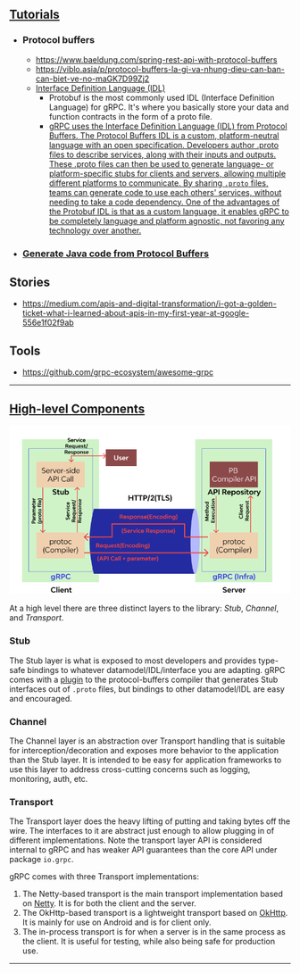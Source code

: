 ## [Tutorials](https://grpc.io/docs/languages/java/basics/)
- ### Protocol buffers
  - https://www.baeldung.com/spring-rest-api-with-protocol-buffers 
  - https://viblo.asia/p/protocol-buffers-la-gi-va-nhung-dieu-can-ban-can-biet-ve-no-maGK7D99Zj2
  - [Interface Definition Language (IDL)](https://www.freecodecamp.org/news/what-is-grpc-protocol-buffers-stream-architecture/)
    - Protobuf is the most commonly used IDL (Interface Definition Language) for gRPC. It's where you basically store your data and function contracts in the form of a proto file.
    - [gRPC uses the Interface Definition Language (IDL) from Protocol Buffers. The Protocol Buffers IDL is a custom, platform-neutral language with an open specification. Developers author .proto files to describe services, along with their inputs and outputs. These .proto files can then be used to generate language- or platform-specific stubs for clients and servers, allowing multiple different platforms to communicate. By sharing `.proto` files, teams can generate code to use each others' services, without needing to take a code dependency. One of the advantages of the Protobuf IDL is that as a custom language, it enables gRPC to be completely language and platform agnostic, not favoring any technology over another.](https://docs.microsoft.com/en-us/dotnet/architecture/grpc-for-wcf-developers/interface-definition-language)
- ### [Generate Java code from Protocol Buffers](https://dev.to/techschoolguru/config-gradle-to-generate-java-code-from-protobuf-1cla)
    
## Stories
- https://medium.com/apis-and-digital-transformation/i-got-a-golden-ticket-what-i-learned-about-apis-in-my-first-year-at-google-556e1f02f9ab

## Tools
- https://github.com/grpc-ecosystem/awesome-grpc  

----

[High-level Components](https://github.com/grpc/grpc-java/blob/master/README.md)
---------------------

![](grpc-architecture.png)

At a high level there are three distinct layers to the library: *Stub*,
*Channel*, and *Transport*.

### Stub

The Stub layer is what is exposed to most developers and provides type-safe
bindings to whatever datamodel/IDL/interface you are adapting. gRPC comes with
a [plugin](https://github.com/google/grpc-java/blob/master/compiler) to the
protocol-buffers compiler that generates Stub interfaces out of `.proto` files,
but bindings to other datamodel/IDL are easy and encouraged.

### Channel

The Channel layer is an abstraction over Transport handling that is suitable for
interception/decoration and exposes more behavior to the application than the
Stub layer. It is intended to be easy for application frameworks to use this
layer to address cross-cutting concerns such as logging, monitoring, auth, etc.

### Transport

The Transport layer does the heavy lifting of putting and taking bytes off the
wire. The interfaces to it are abstract just enough to allow plugging in of
different implementations. Note the transport layer API is considered internal
to gRPC and has weaker API guarantees than the core API under package `io.grpc`.

gRPC comes with three Transport implementations:

1. The Netty-based transport is the main transport implementation based on
   [Netty](https://netty.io). It is for both the client and the server.
2. The OkHttp-based transport is a lightweight transport based on
   [OkHttp](https://square.github.io/okhttp/). It is mainly for use on Android
   and is for client only.
3. The in-process transport is for when a server is in the same process as the
   client. It is useful for testing, while also being safe for production use.

----
